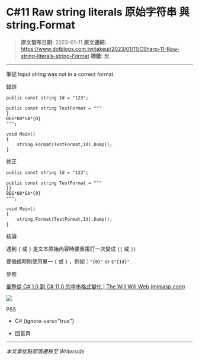 # C#11 Raw string literals 原始字符串 與 string.Format

> **原文發布日期:** 2023-01-11
> **原文連結:** https://www.dotblogs.com.tw/jakeuj/2023/01/11/CSharp-11-Raw-string-literals-string-Format
> **標籤:** 無

---

筆記 Input string was not in a correct format.

錯誤

```
public const string Id = "123";

public const string TestFormat = """
}
BEG*00*SA*{0}
""";

void Main()
{
	string.Format(TestFormat,Id).Dump();
}
```

修正

```
public const string Id = "123";

public const string TestFormat = """
}}
BEG*00*SA*{0}
""";

void Main()
{
	string.Format(TestFormat,Id).Dump();
}
```

結論

遇到 `{` 或 `}` 是文本原始內容時要重複打一次變成 `{{` 或 `}}`

要插值時則使用單一 `{` 或 `}` ，例如：`"{0}"` or `$"{Id}"`

參照

[彙整從 C# 1.0 到 C# 11.0 的字串格式變化 | The Will Will Web (miniasp.com)](https://blog.miniasp.com/post/2023/01/10/CSharp-String-Literals-Syntax-Collection)

![](https://card.psnprofiles.com/1/jakeuj.png)

PS5

* C#
{ignore-vars="true"}

* 回首頁

---

*本文章從點部落遷移至 Writerside*
